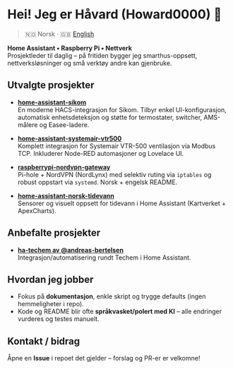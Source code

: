 # Hei! Jeg er Håvard (Howard0000) 👋

> 🇳🇴 Norsk · 🇬🇧 [English](README.en.md)

**Home Assistant • Raspberry Pi • Nettverk**  
Prosjektleder til daglig – på fritiden bygger jeg smarthus-oppsett, nettverksløsninger og små verktøy andre kan gjenbruke.

## Utvalgte prosjekter

-   **[home-assistant-sikom](https://github.com/Howard0000/home-assistant-sikom)**  
    En moderne HACS-integrasjon for Sikom. Tilbyr enkel UI-konfigurasjon, automatisk enhetsdeteksjon og støtte for termostater, switcher, AMS-målere og Easee-ladere.

-   **[home-assistant-systemair-vtr500](https://github.com/Howard0000/home-assistant-systemair-vtr500)**  
    Komplett integrasjon for Systemair VTR-500 ventilasjon via Modbus TCP. Inkluderer Node-RED automasjoner og Lovelace UI.

-   **[raspberrypi-nordvpn-gateway](https://github.com/Howard0000/raspberrypi-nordvpn-gateway)**  
    Pi-hole + NordVPN (NordLynx) med selektiv ruting via `iptables` og robust oppstart via `systemd`. Norsk + engelsk README.

-   **[home-assistant-norsk-tidevann](https://github.com/Howard0000/home-assistant-norsk-tidevann)**  
    Sensorer og visuelt oppsett for tidevann i Home Assistant (Kartverket + ApexCharts).

## Anbefalte prosjekter

-   **[ha-techem av @andreas-bertelsen](https://github.com/andreas-bertelsen/ha-techem)**  
    Integrasjon/automatisering rundt Techem i Home Assistant.

## Hvordan jeg jobber

-   Fokus på **dokumentasjon**, enkle skript og trygge defaults (ingen hemmeligheter i repo).
-   Kode og README blir ofte **språkvasket/polert med KI** – alle endringer vurderes og testes manuelt.

## Kontakt / bidrag

Åpne en **Issue** i repoet det gjelder – forslag og PR-er er velkomne!



